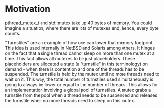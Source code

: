 # Motivation

pthread_mutex_t and std::mutex take up 40 bytes of memory. You could imagine a situation, where there are lots of mutexes and, hence, every byte counts.


"Turnstiles" are an example of how one can lower that memory footprint. This idea is used internally in NetBSD and Solaris among others. It hinges on the fact that a single thread cannot sleep on more than one mutex at a time. This fact allows all mutexes to be just placeholders. These placeholders are allocated a state (a "turnstile" in this terminology) on demand - when there is contention and one of the threads has to be suspended. The turnstile is held by the mutex until no more threads need to wait on it. This way, the total number of turnstiles used simultaneously is going to always be lower or equal to the number of threads. This allows for an implementation involving a global pool of turnstiles. A mutex grabs a turnstile from the pool when a thread needs to be suspended and releases the turnstile when no more threads need to sleep on this mutex.
